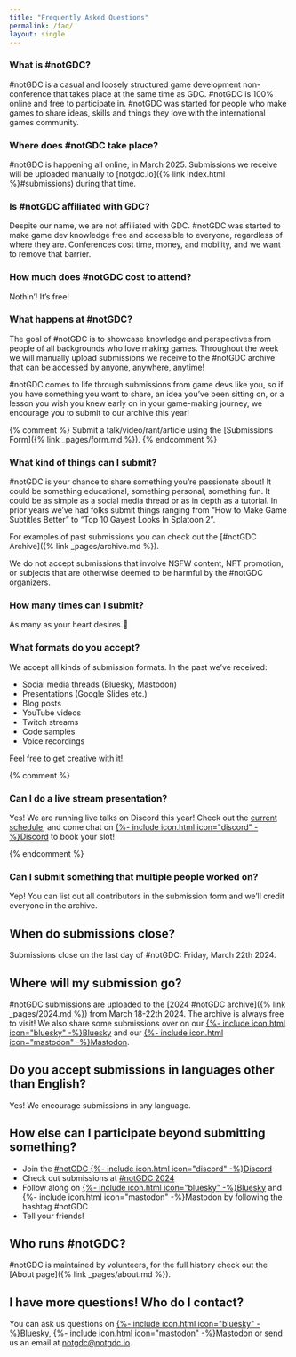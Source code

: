 ```yaml
---
title: "Frequently Asked Questions"
permalink: /faq/
layout: single
---
```


### What is #notGDC?

#notGDC is a casual and loosely structured game development non-conference that takes place at the same time as GDC. #notGDC is 100% online and free to participate in. #notGDC was started for people who make games to share ideas, skills and things they love with the international games community.


### Where does #notGDC take place?

#notGDC is happening all online, in March 2025. Submissions we receive will be uploaded manually to [notgdc.io]({% link index.html %}#submissions) during that time. 


### Is #notGDC affiliated with GDC?

Despite our name, we are not affiliated with GDC. #notGDC was started to make game dev knowledge free and accessible to everyone, regardless of where they are. Conferences cost time, money, and mobility, and we want to remove that barrier. 


### How much does #notGDC cost to attend?

Nothin’! It’s free!


### What happens at #notGDC?

The goal of #notGDC is to showcase knowledge and perspectives from people of all backgrounds who love making games. Throughout the week we will manually upload submissions we receive to the #notGDC archive that can be accessed by anyone, anywhere, anytime! 

#notGDC comes to life through submissions from game devs like you, so if you have something you want to share, an idea you’ve been sitting on, or a lesson you wish you knew early on in your game-making journey, we encourage you to submit to our archive this year!

{% comment %}
Submit a talk/video/rant/article using the [Submissions Form]({% link _pages/form.md %}).
{% endcomment %}


### What kind of things can I submit?

#notGDC is your chance to share something you’re passionate about! It could be something educational, something personal, something fun. It could be as simple as a social media thread or as in depth as a tutorial. In prior years we’ve had folks submit things ranging from “How to Make Game Subtitles Better” to “Top 10 Gayest Looks In Splatoon 2”. 

For examples of past submissions you can check out the [#notGDC Archive]({% link _pages/archive.md %}).

We do not accept submissions that involve NSFW content, NFT promotion, or subjects that are otherwise deemed to be harmful by the #notGDC organizers. 


### How many times can I submit?

As many as your heart desires.💖


### What formats do you accept?

We accept all kinds of submission formats. In the past we’ve received:
- Social media threads (Bluesky, Mastodon)
- Presentations (Google Slides etc.)
- Blog posts 
- YouTube videos
- Twitch streams 
- Code samples
- Voice recordings

Feel free to get creative with it!

{% comment %}

### Can I do a live stream presentation?

Yes! We are running live talks on Discord this year! Check out the <a href="https://docs.google.com/spreadsheets/d/1o7NaKm_rlT3spANVOmxQPYyb7zpO6eIWUHLGGaSBFKI/edit#gid=0">current schedule</a>, and come chat on [{%- include icon.html icon="discord" -%}Discord](https://discord.notgdc.io/) to book your slot!

{% endcomment %}

### Can I submit something that multiple people worked on?

Yep! You can list out all contributors in the submission form and we’ll credit everyone in the archive. 


## When do submissions close?

Submissions close on the last day of #notGDC: Friday, March 22th 2024. 


## Where will my submission go?

#notGDC submissions are uploaded to the [2024 #notGDC archive]({% link _pages/2024.md %}) from March 18-22th 2024. The archive is always free to visit! We also share some submissions over on our [{%- include icon.html icon="bluesky" -%}Bluesky](https://bsky.app/profile/notgdc.bsky.social) and our [{%- include icon.html icon="mastodon" -%}Mastodon](https://mastodon.gamedev.place/@notGDC).


## Do you accept submissions in languages other than English? 

Yes! We encourage submissions in any language.


## How else can I participate beyond submitting something? 

- Join the [#notGDC {%- include icon.html icon="discord" -%}Discord](https://discord.notgdc.io/)
- Check out submissions at [#notGDC 2024](https://notgdc.io/2024/)
- Follow along on [{%- include icon.html icon="bluesky" -%}Bluesky](https://bsky.app/search?q=%23notGDC) and {%- include icon.html icon="mastodon" -%}Mastodon by following the hashtag #notGDC
- Tell your friends!


## Who runs #notGDC?

#notGDC is maintained by volunteers, for the full history check out the [About page]({% link _pages/about.md %}). 


## I have more questions! Who do I contact?

You can ask us questions on [{%- include icon.html icon="bluesky" -%}Bluesky](https://bsky.app/profile/notgdc.bsky.social), [{%- include icon.html icon="mastodon" -%}Mastodon](https://mastodon.gamedev.place/@notGDC) or send us an email at [notgdc@notgdc.io](mailto:notgdc@notgdc.io).
